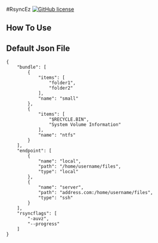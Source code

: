 #RsyncEz [![GitHub license](https://img.shields.io/badge/license-MIT-blue.svg)](https://raw.githubusercontent.com/nlohmann/json/master/LICENSE.MIT)

## How To Use
## Default Json File
    {
        "bundle": [
            {
                "items": [
                    "folder1",
                    "folder2"
                ],
                "name": "small"
            },
            {
                "items": [
                    "$RECYCLE.BIN",
                    "System Volume Information"
                ],
                "name": "ntfs"
            }
        ],
        "endpoint": [
            {
                "name": "local",
                "path": "/home/username/files",
                "type": "local"
            },
            {
                "name": "server",
                "path": "address.com:/home/username/files",
                "type": "ssh"
            }
        ],
        "rsyncflags": [
            "-auvz",
            "--progress"
        ]
    }